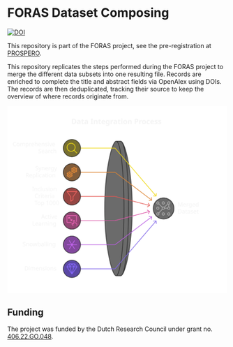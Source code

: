 # FORAS Dataset Composing
[![DOI](https://zenodo.org/badge/891949617.svg)](https://doi.org/10.5281/zenodo.14674336)

This repository is part of the FORAS project, see the pre-registration at [PROSPERO](https://www.crd.york.ac.uk/prospero/display_record.php?RecordID=494027). 

This repository replicates the steps performed during the FORAS project to merge the different data subsets into one resulting file. Records are enriched to complete the title and abstract fields via OpenAlex using DOIs. The records are then deduplicated, tracking their source to keep the overview of where records originate from.

![Diagram](diagram.svg)

## Funding

The project was funded by the Dutch Research Council under grant no. [406.22.GO.048](https://app.dimensions.ai/details/grant/grant.13726450). 
